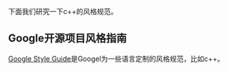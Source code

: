 ﻿下面我们研究一下c++的风格规范。

## Google开源项目风格指南

[Google Style Guide](http://zh-google-styleguide.readthedocs.io/en/latest/contents/#)是Googel为一些语言定制的风格规范，比如c++。